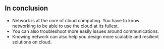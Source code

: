 ## In conclusion

* Network is at the core of cloud computing. You have to know networking to be able to use the cloud at its fullest.
* You can also troubleshoot more easily issues around communications.
* Knowing network can also help you design more scalable and resilient solutions on cloud.
